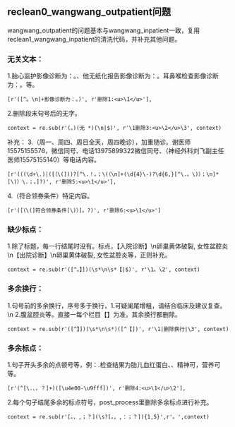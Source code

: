 ## reclean0_wangwang_outpatient问题
wangwang_outpatient的问题基本与wangwang_inpatient一致，复用reclean1_wangwang_inpatient的清洗代码，并补充其他问题。

### 无关文本：
1.胎心监护影像诊断为：。、他无纸化报告影像诊断为：。耳鼻喉检查影像诊断为：。等。
```
[r'([^。\n]+影像诊断为：。)', r'删除1:<u>\1</u>'],
```

2.删除段末句号后的无字。
```
context = re.sub(r'(。)(无 *)(\n|$)', r'\1删除3:<u>\2</u>\3', context)
```

补充：
3.（周一、周四、周日全天，周四晚诊），加重随诊。谢医师15575155576，微信同号、电话13975899322微信同号、（神经外科刘飞副主任医师15575155140）等电话内容。
```
[r'(((\d+\.)|([（\(]))?[^\.！。；\(（\n]+(\d{4}\-)?\d{6,}[^\.。\)）；\n]*[\)）\.；。]?)', r'删除5:<u>\1</u>'],
```

4.（符合领券条件）特定内容。
```
[r'([（\(]符合领券条件[\)）]。?)', r'删除6:<u>\1</u>']
```

### 缺少标点：
1.除了标题，每一行结尾时没有。标点，【入院诊断】\n卵巢黄体破裂, 女性盆腔炎\n【出院诊断】\n卵巢黄体破裂, 女性盆腔炎等，正则补充。
```
context = re.sub(r'([^。】])(\s*\n\s*【|$)', r'\1。\2', context)
```

### 多余换行：
1.句号前的多余换行，序号多于换行，1.可疑阑尾增粗，请结合临床及建议复查。\n 2.腹盆腔炎等。直接一每个栏目【】为准，其余换行都删除。
```
context = re.sub(r'([^】])(\s*\n\s*)([^【])', r'\1|删除换行|\3', context)
```

### 多余标点：
1.句子开头多余的点顿号等，例：.检查结果为胎儿血红蛋白、、精神可，营养可等。
```
[r'(^[\.、，？]+)([\u4e00-\u9fff])', r'删除4:<u>\1</u>\2'],
```

2.每个句子结尾多余的标点符号，post_process里删除多余标点进行补充。
```
context = re.sub(r'[。，,；？](\s?[。，,：；？]){1,5}',r'。',context)
```




